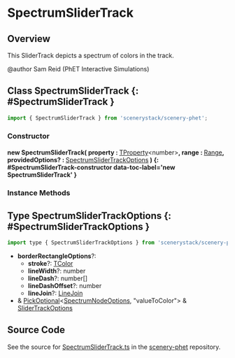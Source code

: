 # SpectrumSliderTrack

## Overview

This SliderTrack depicts a spectrum of colors in the track.

@author Sam Reid (PhET Interactive Simulations)

## Class SpectrumSliderTrack {: #SpectrumSliderTrack }


```js
import { SpectrumSliderTrack } from 'scenerystack/scenery-phet';
```
### Constructor

#### new SpectrumSliderTrack( property : <span style="font-weight: 400;">[TProperty](../axon/TProperty.md)&lt;<span style="color: hsla(calc(var(--md-hue) + 180deg),80%,40%,1);">number</span>&gt;</span>, range : <span style="font-weight: 400;">[Range](../dot/Range.md)</span>, providedOptions? : <span style="font-weight: 400;">[SpectrumSliderTrackOptions](../scenery-phet/SpectrumSliderTrack.md#SpectrumSliderTrackOptions)</span> ) {: #SpectrumSliderTrack-constructor data-toc-label='new SpectrumSliderTrack' }

### Instance Methods





## Type SpectrumSliderTrackOptions {: #SpectrumSliderTrackOptions }


```js
import type { SpectrumSliderTrackOptions } from 'scenerystack/scenery-phet';
```


- **borderRectangleOptions**?:
  - **stroke**?: [TColor](../scenery/TColor.md)
  - **lineWidth**?: <span style="color: hsla(calc(var(--md-hue) + 180deg),80%,40%,1);">number</span>
  - **lineDash**?: <span style="color: hsla(calc(var(--md-hue) + 180deg),80%,40%,1);">number</span>[]
  - **lineDashOffset**?: <span style="color: hsla(calc(var(--md-hue) + 180deg),80%,40%,1);">number</span>
  - **lineJoin**?: [LineJoin](../kite/LineStyles.md#LineJoin)
- &amp; [PickOptional](../phet-core/PickOptional.md)&lt;[SpectrumNodeOptions](../scenery-phet/SpectrumNode.md#SpectrumNodeOptions), "valueToColor"&gt; &amp; [SliderTrackOptions](../sun/SliderTrack.md#SliderTrackOptions)




## Source Code

See the source for [SpectrumSliderTrack.ts](https://github.com/phetsims/scenery-phet/blob/main/js/SpectrumSliderTrack.ts) in the [scenery-phet](https://github.com/phetsims/scenery-phet) repository.
